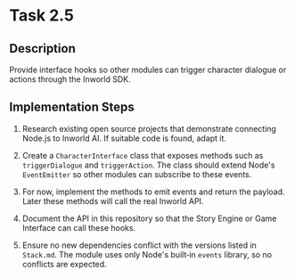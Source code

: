 # Task 2.5

## Description
Provide interface hooks so other modules can trigger character dialogue or actions through the Inworld SDK.

## Implementation Steps
1. Research existing open source projects that demonstrate connecting Node.js to Inworld AI. If suitable code is found, adapt it.


2. Create a `CharacterInterface` class that exposes methods such as `triggerDialogue` and `triggerAction`. The class should extend Node's `EventEmitter` so other modules can subscribe to these events.


3. For now, implement the methods to emit events and return the payload. Later these methods will call the real Inworld API.


4. Document the API in this repository so that the Story Engine or Game Interface can call these hooks.


5. Ensure no new dependencies conflict with the versions listed in `Stack.md`. The module uses only Node's built‑in `events` library, so no conflicts are expected.


